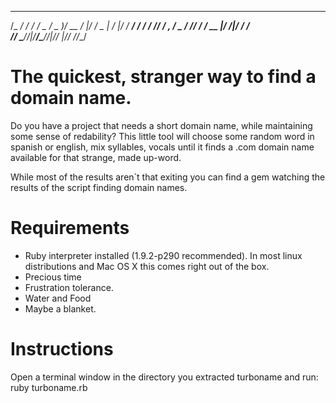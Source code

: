  ________  _____  ___  ____  _  _____   __  _______
/_  __/ / / / _ \/ _ )/ __ \/ |/ / _ | /  |/  / __/
 / / / /_/ / , _/ _  / /_/ /    / __ |/ /|_/ / _/  
/_/  \____/_/|_/____/\____/_/|_/_/ |_/_/  /_/___/  

The quickest, stranger way to find a domain name.                                                
===================================================

Do you have a project that needs a short domain name, while maintaining some sense of redability?
This little tool will choose some random word in spanish or english, mix syllables, vocals until it finds a .com domain name available for that strange, made up-word.

While most of the results aren´t that exiting you can find a gem watching the results of the script finding domain names.

Requirements
============
- Ruby interpreter installed (1.9.2-p290 recommended). In most linux distributions and Mac OS X this comes right out of the box.
- Precious time
- Frustration tolerance.
- Water and Food
- Maybe a blanket.

Instructions
============
Open a terminal window in the directory you extracted turboname and run:
    ruby turboname.rb
